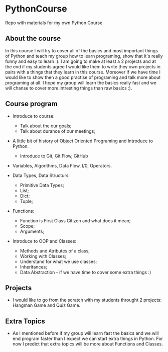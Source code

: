 # PythonCourse

Repo with materials for my own Python Course

## About the course

In this course I will try to cover all of the basics and most important things of Python and teach my group how to learn programing, show that it`s really funny and easy to learn :). I am going to make at least a 2 projects and at the end if my students agree I would like them to write they own projects in pairs with a things that they learn in this course. Moreover if we have time I would like to show then a good practise of programing and talk more about programing at all. I hope my group will learn the basics really fast and we will chanse to cover more intresting things than raw basics :).

## Course program

- Introduce to course:
    - Talk about the our goals;
    - Talk about durance of our meetings;

- A little bit of history of Object Oriented Programing and Introduce to Python.
    - Introduce to Git, Git Flow, GitHub

- Variables, Algorithms, Data Flow, I/0, Operators.

- Data Types, Data Structurs:
    - Primitive Data Types;
    - List;
    - Dict;
    - Tuple;

- Functions:
    - Function is First Class Citizen and what does it mean;
    - Scope;
    - Arguments;

- Introduce to OOP and Classes:
    - Methods and Atributes of a class;
    - Working with Classes;
    - Understand for what we use classes;
    - Inheritances;
    - Data Abstraction - if we have time to cover some extra things :)

## Projects

- I would like to go from the scratch with my students throught 2 projects: Hangman Game and Quiz Game.

## Extra Topics
- As I mentioned before if my group will learn fast the basics and we will end program faster than I expect we can start extra things in Python. For now I predict that extra topics will be more about Functions and Classes.